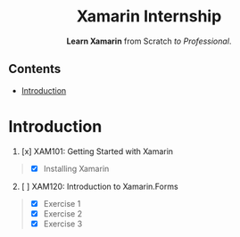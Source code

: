 <p align="center">
  <h1 align="center">Xamarin Internship</h1>
</p>

<p align="center">
  <b>Learn Xamarin</b> from Scratch <i>to Professional</i>.
</p>


## Contents
 - [Introduction](#introduction)

# Introduction

1. [x] XAM101: Getting Started with Xamarin 
> - [x] Installing Xamarin
2. [ ] XAM120: Introduction to Xamarin.Forms
> - [x] Exercise 1
> - [x] Exercise 2
> - [x] Exercise 3
